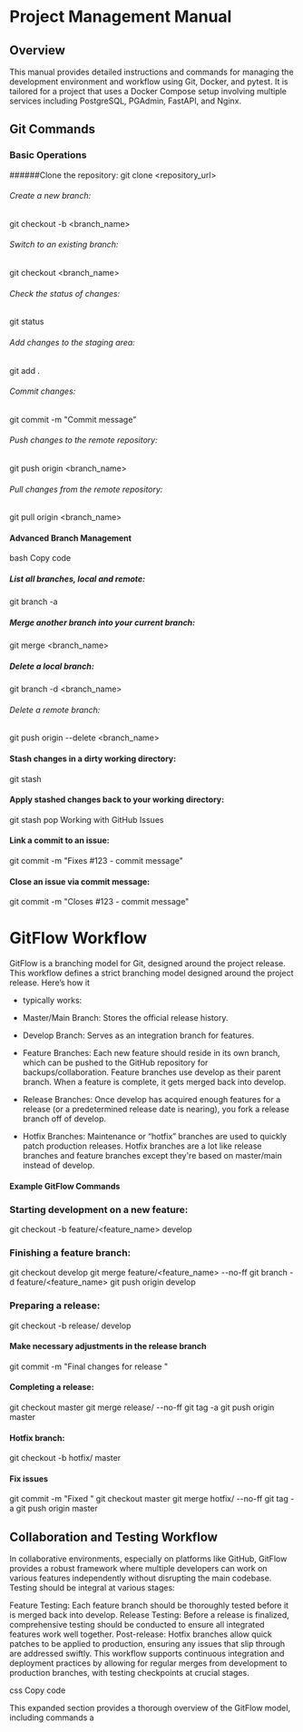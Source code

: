 # Project Management Manual

## Overview
This manual provides detailed instructions and commands for managing the development environment and workflow using Git, Docker, and pytest. It is tailored for a project that uses a Docker Compose setup involving multiple services including PostgreSQL, PGAdmin, FastAPI, and Nginx.

## Git Commands

### Basic Operations

######Clone the repository:
git clone <repository_url>

###### Create a new branch:
git checkout -b <branch_name>

###### Switch to an existing branch:
git checkout <branch_name>

###### Check the status of changes:
git status

###### Add changes to the staging area:
git add .

###### Commit changes:
git commit -m "Commit message"

###### Push changes to the remote repository:
git push origin <branch_name>

###### Pull changes from the remote repository:
git pull origin <branch_name>
#### Advanced Branch Management
bash
Copy code
##### List all branches, local and remote:
git branch -a

##### Merge another branch into your current branch:
git merge <branch_name>

##### Delete a local branch:
git branch -d <branch_name>

###### Delete a remote branch:
git push origin --delete <branch_name>

#### Stash changes in a dirty working directory:
git stash

#### Apply stashed changes back to your working directory:
git stash pop
Working with GitHub Issues

#### Link a commit to an issue:
git commit -m "Fixes #123 - commit message"

#### Close an issue via commit message:
git commit -m "Closes #123 - commit message"
# GitFlow Workflow

GitFlow is a branching model for Git, designed around the project release. This workflow defines a strict branching model designed around the project release. Here’s how it 

- typically works:

- Master/Main Branch: Stores the official release history.
- Develop Branch: Serves as an integration branch for features.
- Feature Branches: Each new feature should reside in its own branch, which can be pushed to the GitHub repository for backups/collaboration. Feature branches use develop as their parent branch. When a feature is complete, it gets merged back into develop.
- Release Branches: Once develop has acquired enough features for a release (or a predetermined release date is nearing), you fork a release branch off of develop.
- Hotfix Branches: Maintenance or “hotfix” branches are used to quickly patch production releases. Hotfix branches are a lot like release branches and feature branches except they're based on master/main instead of develop.
#### Example GitFlow Commands

### Starting development on a new feature:
git checkout -b feature/<feature_name> develop

### Finishing a feature branch:
git checkout develop
git merge feature/<feature_name> --no-ff
git branch -d feature/<feature_name>
git push origin develop

### Preparing a release:
git checkout -b release/<release> develop
#### Make necessary adjustments in the release branch
git commit -m "Final changes for release <release>"

#### Completing a release:
git checkout master
git merge release/<release> --no-ff
git tag -a <release>
git push origin master

#### Hotfix branch:
git checkout -b hotfix/<hotfix> master
#### Fix issues
git commit -m "Fixed <issue>"
git checkout master
git merge hotfix/<hotfix> --no-ff
git tag -a <hotfix>
git push origin master

## Collaboration and Testing Workflow
In collaborative environments, especially on platforms like GitHub, GitFlow provides a robust framework where multiple developers can work on various features independently without disrupting the main codebase. Testing should be integral at various stages:

Feature Testing: Each feature branch should be thoroughly tested before it is merged back into develop.
Release Testing: Before a release is finalized, comprehensive testing should be conducted to ensure all integrated features work well together.
Post-release: Hotfix branches allow quick patches to be applied to production, ensuring any issues that slip through are addressed swiftly.
This workflow supports continuous integration and deployment practices by allowing for regular merges from development to production branches, with testing checkpoints at crucial stages.

css
Copy code

This expanded section provides a thorough overview of the GitFlow model, including commands a